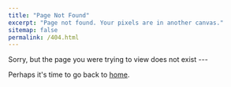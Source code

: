```yaml
---
title: "Page Not Found"
excerpt: "Page not found. Your pixels are in another canvas."
sitemap: false
permalink: /404.html
---
```


Sorry, but the page you were trying to view does not exist ---

Perhaps it's time to go back to [home](https://ssc-pitt.github.io).
